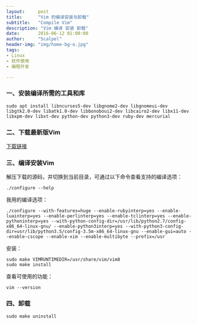 ```yaml
---
layout:     post
title:      "Vim 的编译安装与卸载"
subtitle:   "Compile Vim"
description: "Vim 编译 安装 卸载"
date:       2016-06-12 01:00:00
author:     "Scalpel"
header-img: "img/home-bg-o.jpg"
tags:
- Linux
- 软件使用
- 编程开发

---
```


### 一、安装编译所需的工具和库
~~~
sudo apt install libncurses5-dev libgnome2-dev libgnomeui-dev libgtk2.0-dev libatk1.0-dev libbonoboui2-dev libcairo2-dev libx11-dev libxpm-dev libxt-dev python-dev python3-dev ruby-dev mercurial
~~~

### 二、下载最新版Vim
[下载链接](https://github.com/vim/vim/releases)

### 三、编译安装Vim
解压下载的源码，并切换到当前目录，可通过以下命令查看支持的编译选项：  

~~~
./configure --help
~~~
我用的编译选项：  

~~~
./configure --with-features=huge --enable-rubyinterp=yes --enable-luainterp=yes --enable-perlinterp=yes --enable-tclinterp=yes --enable-pythoninterp=yes --with-python-config-dir=/usr/lib/python2.7/config-x86_64-linux-gnu/ --enable-python3interp=yes --with-python3-config-dir=usr/lib/python3.5/config-3.5m-x86_64-linux-gnu --enable-gui=auto --enable-cscope --enable-xim --enable-multibyte --prefix=/usr
~~~
安装：  

~~~
sudo make VIMRUNTIMEDIR=/usr/share/vim/vim8
sudo make install
~~~
查看可使用的功能：  

~~~
vim --version
~~~

### 四、卸载
~~~
sudo make uninstall
~~~



